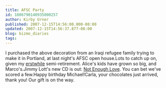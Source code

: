 ```yaml
---
title: AFSC Party
id: 1806790140935000257
author: Kirby Urner
published: 2007-12-15T14:56:00.000-08:00
updated: 2007-12-15T14:56:37.877-08:00
blog: bizmo_diaries
tags: 
---
```


[](https://blogger.googleusercontent.com/img/b/R29vZ2xl/AVvXsEh4JeOCsmu0qXZh9L5WnV5B63tdabhFoo37uYGqwfB6_YaKHA7c8MDeZrIhNMWEUd4gXPVqvtubUZNKWLK0TA8yrhBbkuyN5yxMNU86SLFdTl2yrWQ6SmkyNQ_5DaebgdkWEOmD/s1600-h/petra_glyph.jpg)I purchased the above decoration from an Iraqi refugee family trying to make it in Portland, at last night's AFSC open house.Lots to catch up on, given my [erstwhile](http://worldgame.blogspot.com/2007/05/more-basement-archeology.html) semi-retirement. Alice's kids have grown so big, and Marco's.Jimmy Lott's new CD is out:  [Not Enough Love](http://www.jimmylott.com/).  You can bet we've scored a few.Happy birthday Michael!Carla, your chocolates just arrived, thank you!  Our gift is on the way.[](https://blogger.googleusercontent.com/img/b/R29vZ2xl/AVvXsEjO4NMKbufU8wCJ25XabGCqWGqUHQYVoYe4ezbQp-RBUqQajITp2ldfBmz2p3CuFEeGtpw_fblhkxdwi8bTnKPgENCKAxpgOgypHJva8wDG5Pz6Jf_pKk8JpQ3C-N9jl4WmJQj0/s1600-h/carla_gift.jpg)